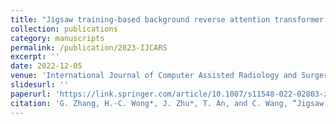 ```yaml
---
title: "Jigsaw training-based background reverse attention transformer network for guidewire segmentation"
collection: publications
category: manuscripts
permalink: /publication/2023-IJCARS
excerpt: ''
date: 2022-12-05
venue: 'International Journal of Computer Assisted Radiology and Surgery'
slidesurl: ''
paperurl: 'https://link.springer.com/article/10.1007/s11548-022-02803-z'
citation: 'G. Zhang, H.-C. Wong*, J. Zhu*, T. An, and C. Wang, “Jigsaw training-based background reverse attention transformer network for guidewire segmentation,” International Journal of Computer Assisted Radiology and Surgery, vol. 18, no. 4, pp. 653–661, 2023.'
---
```

